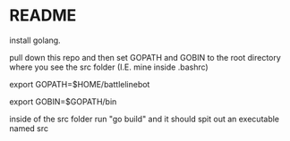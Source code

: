 # README #

install golang.

pull down this repo and then set GOPATH and GOBIN to the root directory where you see the src folder (I.E. mine inside .bashrc)

export GOPATH=$HOME/battlelinebot

export GOBIN=$GOPATH/bin

inside of the src folder run "go build" and it should spit out an executable named src